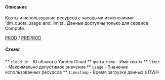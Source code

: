 #### Описание

Квоты и использование ресурсов c часовыми изменениями 'dm_quota_usage_and_limits'.
Данные доступны только для сервиса Compute.

[PROD](https://yt.yandex-team.ru/hahn/navigation?path=//home/cloud-dwh/data/prod/cdm/dm_quota_usage_and_limits)
/ [PREPROD](https://yt.yandex-team.ru/hahn/navigation?path=//home/cloud-dwh/data/preprod/cdm/dm_quota_usage_and_limits)

##### Схема
** `cloud_id`    - ID облака в Yandex.Cloud
** `quota_name`  - Имя квоты
** `limit`      - Максимально допустимое значение
** `usage`       - Значение использованных ресурсов
** `timestamp`   - Время загрузки данных в DWH
